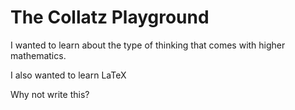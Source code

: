 # The Collatz Playground
I wanted to learn about the type of thinking that comes with higher mathematics.

I also wanted to learn LaTeX

Why not write this?
